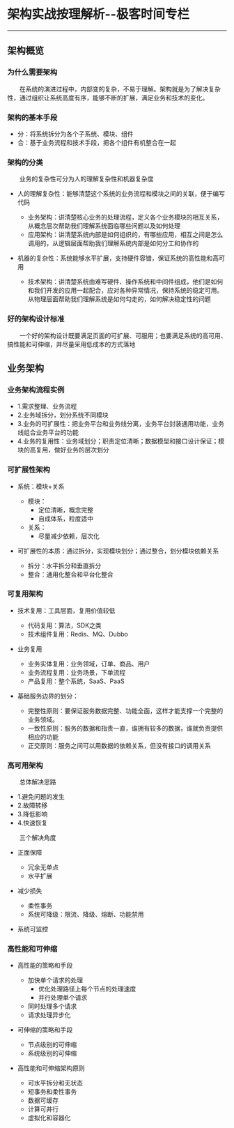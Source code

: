 # 架构实战按理解析--极客时间专栏
***
## 架构概览
### 为什么需要架构
&ensp;&ensp;&ensp;&ensp;在系统的演进过程中，内部变的复杂，不易于理解。架构就是为了解决复杂性，通过组织让系统高度有序，能够不断的扩展，满足业务和技术的变化。

### 架构的基本手段
- 分：将系统拆分为各个子系统、模块、组件
- 合：基于业务流程和技术手段，把各个组件有机整合在一起

### 架构的分类
&ensp;&ensp;&ensp;&ensp;业务的复杂性可分为人的理解复杂性和机器复杂度

- 人的理解复杂性：能够清楚这个系统的业务流程和模块之间的关联，便于编写代码
    - 业务架构：讲清楚核心业务的处理流程，定义各个业务模块的相互关系，从概念层次帮助我们理解系统面临哪些问题以及如何处理
    - 应用架构：讲清楚系统内部是如何组织的，有哪些应用，相互之间是怎么调用的，从逻辑层面帮助我们理解系统内部是如何分工和协作的

- 机器的复杂性：系统能够水平扩展，支持硬件容错，保证系统的高性能和高可用
    - 技术架构：讲清楚系统由难写硬件、操作系统和中间件组成，他们是如何和我们开发的应用一起配合，应对各种异常情况，保持系统的稳定可用。从物理层面帮助我们理解系统是如何勾走的，如何解决稳定性的问题

### 好的架构设计标准
&ensp;&ensp;&ensp;&ensp;一个好的架构设计既要满足页面的可扩展、可服用；也要满足系统的高可用、搞性能和可伸缩，并尽量采用低成本的方式落地

## 业务架构
### 业务架构流程实例
- 1.需求整理、业务流程
- 2.业务域拆分，划分系统不同模块
- 3.业务的可扩展性：把业务平台和业务线分离，业务平台封装通用功能，业务线组合业务平台的功能
- 4.业务的复用性：业务域划分；职责定位清晰；数据模型和接口设计保证；模块的高复用，做好业务的层次划分

### 可扩展性架构
- 系统：模块+关系
    - 模块：
        - 定位清晰，概念完整
        - 自成体系，粒度适中
    - 关系：
        - 尽量减少依赖，层次化

- 可扩展性的本质：通过拆分，实现模块划分；通过整合，划分模块依赖关系
    - 拆分：水平拆分和垂直拆分
    - 整合：通用化整合和平台化整合

### 可复用架构
- 技术复用：工具层面，复用价值较低
    - 代码复用：算法，SDK之类
    - 技术组件复用：Redis、MQ、Dubbo

- 业务复用
    - 业务实体复用：业务领域，订单、商品、用户
    - 业务流程复用：业务场景，下单流程
    - 产品复用：整个系统，SaaS、PaaS

- 基础服务边界的划分：
    - 完整性原则：要保证服务数据完整、功能全面，这样才能支撑一个完整的业务领域。
    - 一致性原则：服务的数据和指责一直，谁拥有较多的数据，谁就负责提供相应的功能
    - 正交原则：服务之间可以用数据的依赖关系，但没有接口的调用关系

### 高可用架构
&ensp;&ensp;&ensp;&ensp;总体解决思路

- 1.避免问题的发生
- 2.故障转移
- 3.降低影响
- 4.快速恢复

&ensp;&ensp;&ensp;&ensp;三个解决角度

- 正面保障
    - 冗余无单点
    - 水平扩展

- 减少损失
    - 柔性事务
    - 系统可降级：限流、降级、熔断、功能禁用

- 系统可监控

### 高性能和可伸缩
- 高性能的策略和手段
    - 加快单个请求的处理
        - 优化处理路径上每个节点的处理速度
        - 并行处理单个请求
    - 同时处理多个请求
    - 请求处理异步化

- 可伸缩的策略和手段
    - 节点级别的可伸缩
    - 系统级别的可伸缩

- 高性能和可伸缩架构原则
    - 可水平拆分和无状态
    - 短事务和柔性事务
    - 数据可缓存
    - 计算可并行
    - 虚拟化和容器化